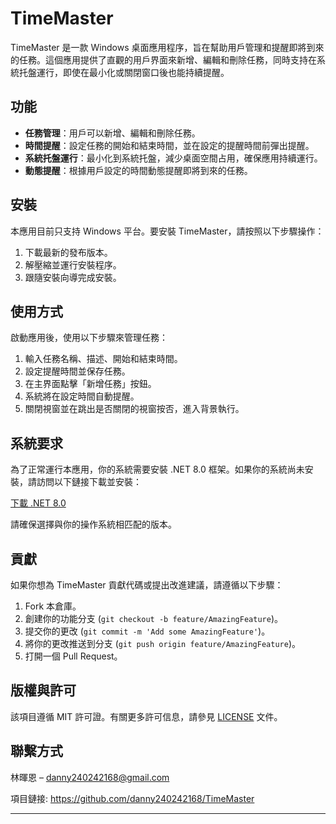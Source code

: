 # TimeMaster

TimeMaster 是一款 Windows 桌面應用程序，旨在幫助用戶管理和提醒即將到來的任務。這個應用提供了直觀的用戶界面來新增、編輯和刪除任務，同時支持在系統托盤運行，即使在最小化或關閉窗口後也能持續提醒。

## 功能

- **任務管理**：用戶可以新增、編輯和刪除任務。
- **時間提醒**：設定任務的開始和結束時間，並在設定的提醒時間前彈出提醒。
- **系統托盤運行**：最小化到系統托盤，減少桌面空間占用，確保應用持續運行。
- **動態提醒**：根據用戶設定的時間動態提醒即將到來的任務。

## 安裝

本應用目前只支持 Windows 平台。要安裝 TimeMaster，請按照以下步驟操作：

1. 下載最新的發布版本。
2. 解壓縮並運行安裝程序。
3. 跟隨安裝向導完成安裝。

## 使用方式

啟動應用後，使用以下步驟來管理任務：

1. 輸入任務名稱、描述、開始和結束時間。
2. 設定提醒時間並保存任務。
3. 在主界面點擊「新增任務」按鈕。
4. 系統將在設定時間自動提醒。
5. 關閉視窗並在跳出是否關閉的視窗按否，進入背景執行。
   
## 系統要求

為了正常運行本應用，你的系統需要安裝 .NET 8.0 框架。如果你的系統尚未安裝，請訪問以下鏈接下載並安裝：

[下載 .NET 8.0](https://dotnet.microsoft.com/download/dotnet/8.0)

請確保選擇與你的操作系統相匹配的版本。

## 貢獻

如果你想為 TimeMaster 貢獻代碼或提出改進建議，請遵循以下步驟：

1. Fork 本倉庫。
2. 創建你的功能分支 (`git checkout -b feature/AmazingFeature`)。
3. 提交你的更改 (`git commit -m 'Add some AmazingFeature'`)。
4. 將你的更改推送到分支 (`git push origin feature/AmazingFeature`)。
5. 打開一個 Pull Request。

## 版權與許可

該項目遵循 MIT 許可證。有關更多許可信息，請參見 [LICENSE](LICENSE) 文件。

## 聯繫方式

林暉恩 – danny240242168@gmail.com

項目鏈接: https://github.com/danny240242168/TimeMaster

---
